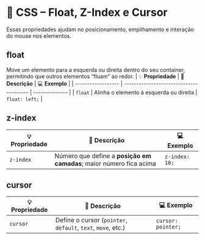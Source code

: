 # 🌊 CSS – Float, Z-Index e Cursor

Essas propriedades ajudam no posicionamento, empilhamento e interação do mouse nos elementos.

## float

Move um elemento para a esquerda ou direita dentro do seu container, permitindo que outros elementos “fluam” ao redor.
| 💡 **Propriedade** | 📝 **Descrição**                        | 💻 **Exemplo** |
| ------------------ | --------------------------------------- | -------------- |
| `float`            | Alinha o elemento à esquerda ou direita | `float: left;` |

## z-index

| 💡 **Propriedade** | 📝 **Descrição**                                                    | 💻 **Exemplo** |
| ------------------ | ------------------------------------------------------------------- | -------------- |
| `z-index`          | Número que define a **posição em camadas**; maior número fica acima | `z-index: 10;` |


## cursor
| 💡 **Propriedade** | 📝 **Descrição**                                             | 💻 **Exemplo**     |
| ------------------ | ------------------------------------------------------------ | ------------------ |
| `cursor`           | Define o cursor (`pointer`, `default`, `text`, `move`, etc.) | `cursor: pointer;` |
